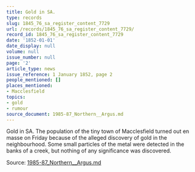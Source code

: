 ```yaml
---
title: Gold in SA.
type: records
slug: 1845_76_sa_register_content_7729
url: /records/1845_76_sa_register_content_7729/
record_id: 1845_76_sa_register_content_7729
date: '1852-01-01'
date_display: null
volume: null
issue_number: null
page: '2'
article_type: news
issue_reference: 1 January 1852, page 2
people_mentioned: []
places_mentioned:
- Macclesfield
topics:
- gold
- rumour
source_document: 1985-87_Northern__Argus.md
---
```


Gold in SA.  The population of the tiny town of Macclesfield turned out en masse on Friday because of the alleged discovery of gold in the neighbourhood.  Some small particles of the metal were detected in the banks of a creek, but nothing of any significance was discovered.



Source: [1985-87_Northern__Argus.md](/downloads/markdown/1985-87_Northern__Argus.md)
